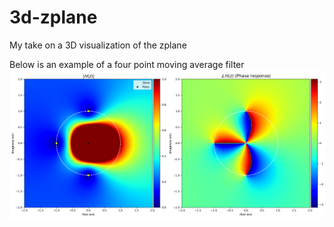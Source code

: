 # 3d-zplane
My take on a 3D visualization of the zplane

Below is an example of a four point moving average filter
![title](4pointmovingaverage.png)
